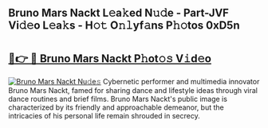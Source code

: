 ## Bruno Mars Nackt L𝚎a𝚔ed N𝚞𝚍e - Part-JVF Vi𝚍𝚎o L𝚎a𝚔s - H𝚘𝚝 O𝚗𝚕yf𝚊ns P𝚑𝚘tos 0xD5n

# <h2><a href="http://kf6fk8.oniu.top/?m=Bruno+Mars+Nackt">🔗👉 🔴 Bruno Mars Nackt P𝚑ot𝚘𝚜 V𝚒d𝚎o</a></h2>

[![Bruno Mars Nackt Nu𝚍e𝚜](https://i.imgur.com/0qMVB7G.gif)](http://kf6fk8.oniu.top/?m=Bruno+Mars+Nackt)
Cybernetic performer and multimedia innovator Bruno Mars Nackt, famed for sharing dance and lifestyle ideas through viral dance routines and brief films. Bruno Mars Nackt's public image is characterized by its friendly and approachable demeanor, but the intricacies of his personal life remain shrouded in secrecy.  
